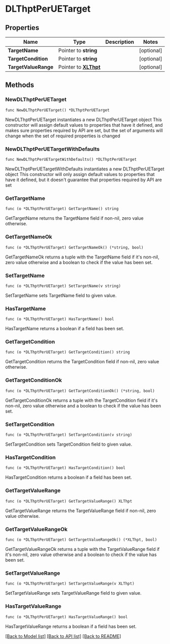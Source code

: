 # DLThptPerUETarget

## Properties

Name | Type | Description | Notes
------------ | ------------- | ------------- | -------------
**TargetName** | Pointer to **string** |  | [optional] 
**TargetCondition** | Pointer to **string** |  | [optional] 
**TargetValueRange** | Pointer to [**XLThpt**](XLThpt.md) |  | [optional] 

## Methods

### NewDLThptPerUETarget

`func NewDLThptPerUETarget() *DLThptPerUETarget`

NewDLThptPerUETarget instantiates a new DLThptPerUETarget object
This constructor will assign default values to properties that have it defined,
and makes sure properties required by API are set, but the set of arguments
will change when the set of required properties is changed

### NewDLThptPerUETargetWithDefaults

`func NewDLThptPerUETargetWithDefaults() *DLThptPerUETarget`

NewDLThptPerUETargetWithDefaults instantiates a new DLThptPerUETarget object
This constructor will only assign default values to properties that have it defined,
but it doesn't guarantee that properties required by API are set

### GetTargetName

`func (o *DLThptPerUETarget) GetTargetName() string`

GetTargetName returns the TargetName field if non-nil, zero value otherwise.

### GetTargetNameOk

`func (o *DLThptPerUETarget) GetTargetNameOk() (*string, bool)`

GetTargetNameOk returns a tuple with the TargetName field if it's non-nil, zero value otherwise
and a boolean to check if the value has been set.

### SetTargetName

`func (o *DLThptPerUETarget) SetTargetName(v string)`

SetTargetName sets TargetName field to given value.

### HasTargetName

`func (o *DLThptPerUETarget) HasTargetName() bool`

HasTargetName returns a boolean if a field has been set.

### GetTargetCondition

`func (o *DLThptPerUETarget) GetTargetCondition() string`

GetTargetCondition returns the TargetCondition field if non-nil, zero value otherwise.

### GetTargetConditionOk

`func (o *DLThptPerUETarget) GetTargetConditionOk() (*string, bool)`

GetTargetConditionOk returns a tuple with the TargetCondition field if it's non-nil, zero value otherwise
and a boolean to check if the value has been set.

### SetTargetCondition

`func (o *DLThptPerUETarget) SetTargetCondition(v string)`

SetTargetCondition sets TargetCondition field to given value.

### HasTargetCondition

`func (o *DLThptPerUETarget) HasTargetCondition() bool`

HasTargetCondition returns a boolean if a field has been set.

### GetTargetValueRange

`func (o *DLThptPerUETarget) GetTargetValueRange() XLThpt`

GetTargetValueRange returns the TargetValueRange field if non-nil, zero value otherwise.

### GetTargetValueRangeOk

`func (o *DLThptPerUETarget) GetTargetValueRangeOk() (*XLThpt, bool)`

GetTargetValueRangeOk returns a tuple with the TargetValueRange field if it's non-nil, zero value otherwise
and a boolean to check if the value has been set.

### SetTargetValueRange

`func (o *DLThptPerUETarget) SetTargetValueRange(v XLThpt)`

SetTargetValueRange sets TargetValueRange field to given value.

### HasTargetValueRange

`func (o *DLThptPerUETarget) HasTargetValueRange() bool`

HasTargetValueRange returns a boolean if a field has been set.


[[Back to Model list]](../README.md#documentation-for-models) [[Back to API list]](../README.md#documentation-for-api-endpoints) [[Back to README]](../README.md)


